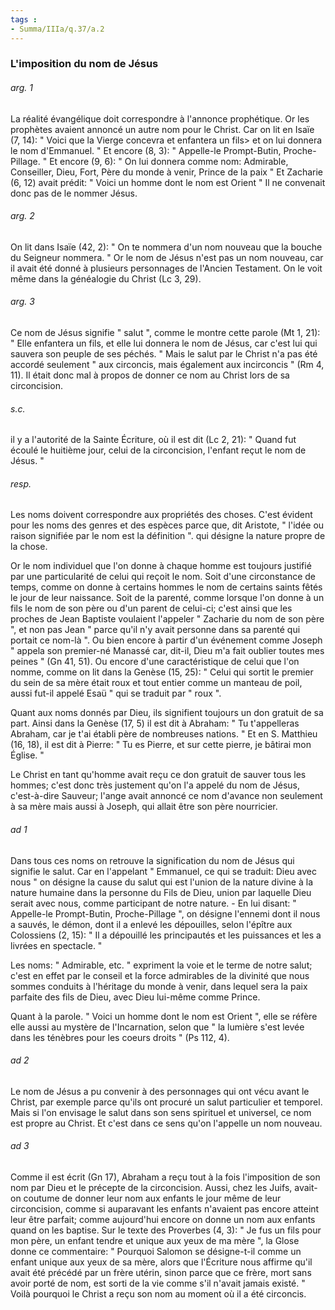 ```yaml
---
tags : 
- Summa/IIIa/q.37/a.2
---
```


### L'imposition du nom de Jésus

###### arg. 1
La réalité évangélique doit correspondre à l'annonce prophétique. Or les prophètes avaient annoncé un autre nom pour le Christ. Car on lit en Isaïe (7, 14): " Voici que la Vierge concevra et enfantera un fils> et on lui donnera le nom d'Emmanuel. " Et encore (8, 3): " Appelle-le Prompt-Butin, Proche-Pillage. " Et encore (9, 6): " On lui donnera comme nom: Admirable, Conseiller, Dieu, Fort, Père du monde à venir, Prince de la paix " Et Zacharie (6, 12) avait prédit: " Voici un homme dont le nom est Orient " Il ne convenait donc pas de le nommer Jésus. 

###### arg. 2
On lit dans Isaïe (42, 2): " On te nommera d'un nom nouveau que la bouche du Seigneur nommera. " Or le nom de Jésus n'est pas un nom nouveau, car il avait été donné à plusieurs personnages de l'Ancien Testament. On le voit même dans la généalogie du Christ (Lc 3, 29). 

###### arg. 3
Ce nom de Jésus signifie " salut ", comme le montre cette parole (Mt 1, 21): " Elle enfantera un fils, et elle lui donnera le nom de Jésus, car c'est lui qui sauvera son peuple de ses péchés. " Mais le salut par le Christ n'a pas été accordé seulement " aux circoncis, mais également aux incirconcis " (Rm 4, 11). Il était donc mal à propos de donner ce nom au Christ lors de sa circoncision. 

###### s.c.
il y a l'autorité de la Sainte Écriture, où il est dit (Lc 2, 21): " Quand fut écoulé le huitième jour, celui de la circoncision, l'enfant reçut le nom de Jésus. " 

###### resp.
Les noms doivent correspondre aux propriétés des choses. C'est évident pour les noms des genres et des espèces parce que, dit Aristote, " l'idée ou raison signifiée par le nom est la définition ". qui désigne la nature propre de la chose. 

Or le nom individuel que l'on donne à chaque homme est toujours justifié par une particularité de celui qui reçoit le nom. Soit d'une circonstance de temps, comme on donne à certains hommes le nom de certains saints fêtés le jour de leur naissance. Soit de la parenté, comme lorsque l'on donne à un fils le nom de son père ou d'un parent de celui-ci; c'est ainsi que les proches de Jean Baptiste voulaient l'appeler " Zacharie du nom de son père ", et non pas Jean " parce qu'il n'y avait personne dans sa parenté qui portait ce nom-là ". Ou bien encore à partir d'un événement comme Joseph " appela son premier-né Manassé car, dit-il, Dieu m'a fait oublier toutes mes peines " (Gn 41, 51). Ou encore d'une caractéristique de celui que l'on nomme, comme on lit dans la Genèse (15, 25): " Celui qui sortit le premier du sein de sa mère était roux et tout entier comme un manteau de poil, aussi fut-il appelé Esaü " qui se traduit par " roux ". 

Quant aux noms donnés par Dieu, ils signifient toujours un don gratuit de sa part. Ainsi dans la Genèse (17, 5) il est dit à Abraham: " Tu t'appelleras Abraham, car je t'ai établi père de nombreuses nations. " Et en S. Matthieu (16, 18), il est dit à Pierre: " Tu es Pierre, et sur cette pierre, je bâtirai mon Église. " 

Le Christ en tant qu'homme avait reçu ce don gratuit de sauver tous les hommes; c'est donc très justement qu'on l'a appelé du nom de Jésus, c'est-à-dire Sauveur; l'ange avait annoncé ce nom d'avance non seulement à sa mère mais aussi à Joseph, qui allait être son père nourricier. 

###### ad 1
Dans tous ces noms on retrouve la signification du nom de Jésus qui signifie le salut. Car en l'appelant " Emmanuel, ce qui se traduit: Dieu avec nous " on désigne la cause du salut qui est l'union de la nature divine à la nature humaine dans la personne du Fils de Dieu, union par laquelle Dieu serait avec nous, comme participant de notre nature. - En lui disant: " Appelle-le Prompt-Butin, Proche-Pillage ", on désigne l'ennemi dont il nous a sauvés, le démon, dont il a enlevé les dépouilles, selon l'épître aux Colossiens (2, 15): " Il a dépouillé les principautés et les puissances et les a livrées en spectacle. " 

Les noms: " Admirable, etc. " expriment la voie et le terme de notre salut; c'est en effet par le conseil et la force admirables de la divinité que nous sommes conduits à l'héritage du monde à venir, dans lequel sera la paix parfaite des fils de Dieu, avec Dieu lui-même comme Prince. 

Quant à la parole. " Voici un homme dont le nom est Orient ", elle se réfère elle aussi au mystère de l'Incarnation, selon que " la lumière s'est levée dans les ténèbres pour les coeurs droits " (Ps 112, 4). 

###### ad 2
Le nom de Jésus a pu convenir à des personnages qui ont vécu avant le Christ, par exemple parce qu'ils ont procuré un salut particulier et temporel. Mais si l'on envisage le salut dans son sens spirituel et universel, ce nom est propre au Christ. Et c'est dans ce sens qu'on l'appelle un nom nouveau. 

###### ad 3
Comme il est écrit (Gn 17), Abraham a reçu tout à la fois l'imposition de son nom par Dieu et le précepte de la circoncision. Aussi, chez les Juifs, avait-on coutume de donner leur nom aux enfants le jour même de leur circoncision, comme si auparavant les enfants n'avaient pas encore atteint leur être parfait; comme aujourd'hui encore on donne un nom aux enfants quand on les baptise. Sur le texte des Proverbes (4, 3): " Je fus un fils pour mon père, un enfant tendre et unique aux yeux de ma mère ", la Glose donne ce commentaire: " Pourquoi Salomon se désigne-t-il comme un enfant unique aux yeux de sa mère, alors que l'Écriture nous affirme qu'il avait été précédé par un frère utérin, sinon parce que ce frère, mort sans avoir porté de nom, est sorti de la vie comme s'il n'avait jamais existé. " Voilà pourquoi le Christ a reçu son nom au moment où il a été circoncis. 

